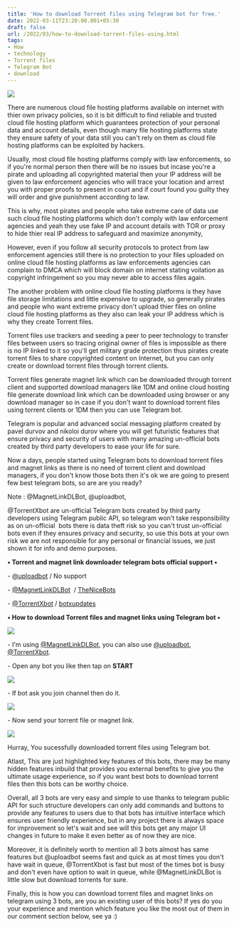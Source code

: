 ```yaml
---
title: 'How to download Torrent files using Telegram bot for free.'
date: 2022-03-11T23:20:00.001+05:30
draft: false
url: /2022/03/how-to-download-torrent-files-using.html
tags: 
- How
- technology
- Torrent files
- Telegram Bot
- download
---
```


 [![](https://lh3.googleusercontent.com/-YfzFPPy9LUM/YiuL9muHF8I/AAAAAAAAJoc/LlM9plnaL1cx0j37f3Q4RcFabXZD6o0dQCNcBGAsYHQ/s1600/1647021043745276-0.png)](https://lh3.googleusercontent.com/-YfzFPPy9LUM/YiuL9muHF8I/AAAAAAAAJoc/LlM9plnaL1cx0j37f3Q4RcFabXZD6o0dQCNcBGAsYHQ/s1600/1647021043745276-0.png) 

  

  

There are numerous cloud file hosting platforms available on internet with thier own privacy policies, so it is bit difficult to find reliable and trusted cloud file hosting platform which guarantees protection of your personal data and account details, even though many file hosting platforms state they ensure safety of your data still you can't rely on them as cloud file hosting platforms can be exploited by hackers.

  

Usually, most cloud file hosting platforms comply with law enforcements, so if you're normal person then there will be no issues but incase you're a pirate and uploading all copyrighted material then your IP address will be given to law enforcement agencies who will trace your location and arrest you with proper proofs to present in court and if court found you guilty they will order and give punishment according to law.

  

This is why, most pirates and people who take extreme care of data use such cloud file hosting platforms which don't comply with law enforcement agencies and yeah they use fake IP and account details with TOR or proxy to hide thier real IP address to safeguard and maximize anonymity, 

  

However, even if you follow all security protocols to protect from law enforcement agencies still there is no protection to your files uploaded on online cloud file hosting platforms as law enforcements agencies can complain to DMCA which will block domain on internet stating voilation as copyright infringement so you may never able to access files again.

  

The another problem with online cloud file hosting platforms is they have file storage limitations and little expensive to upgrade, so generally pirates and people who want extreme privacy don't upload thier files on online cloud file hosting platforms as they also can leak your IP address which is why they create Torrent files.

  

Torrent files use trackers and seeding a peer to peer technology to transfer files between users so tracing original owner of files is impossible as there is no IP linked to it so you'll get military grade protection thus pirates create torrent files to share copyrighted content on Internet, but you can only create or download torrent files through torrent clients.

  

Torrent files generate magnet link which can be downloaded through torrent client and supported download managers like 1DM and online cloud hosting file generate download link which can be downloaded using browser or any download manager so in case if you don't want to download torrent files using torrent clients or 1DM then you can use Telegram bot.

  

Telegram is popular and advanced social messaging platform created by pavel durvov and nikoloi durov where you will get futuristic features that ensure privacy and security of users with many amazing un-official bots created by third party developers to ease your life for sure.

  

Now a days, people started using Telegram bots to download torrent files and magnet links as there is no need of torrent client and download managers, if you don't know those bots then it's ok we are going to present few best telegram bots, so are are you ready?

  

Note : @MagnetLinkDLBot, @uploadbot, 

@TorrentXbot are un-official Telegram bots created by third party developers using Telegram public API, so telegram won't take responsibility as on un-official  bots there is data theft risk so you can't trust un-official bots even if they ensures privacy and security, so use this bots at your own risk we are not responsible for any personal or financial issues, we just shown it for info and demo purposes.

  

**• Torrent and magnet link downloader telegram bots official support •**

  

\- [@uploadbot](http://t.me/@uploadbot) / No support

\- [@MagnetLinkDLBot](http://t.me/MagnetLinkDLBot)  / [TheNiceBots](https://t.me/TheNiceBots)

\- [@TorrentXbot](http://t.me/TorrentXbot) / [botxupdates](https://t.me/botxupdates)

**• How to download Torrent files and magnet links using Telegram bot •**

 **[![](https://lh3.googleusercontent.com/-vVNyzYE77mc/YiuL8iuBygI/AAAAAAAAJoY/32gEEpqbU9cJzzdgOLTKmFodQxiH2mrzQCNcBGAsYHQ/s1600/1647021038660769-1.png)](https://lh3.googleusercontent.com/-vVNyzYE77mc/YiuL8iuBygI/AAAAAAAAJoY/32gEEpqbU9cJzzdgOLTKmFodQxiH2mrzQCNcBGAsYHQ/s1600/1647021038660769-1.png)** 

\- I'm using [@MagnetLinkDLBot](http://t.me/MagnetLinkDLBot), you can also use [@uploadbot](http://t.me/uploadbot), [@TorrentXbot](http://t.me/TorrentXbot).

  

\- Open any bot you like then tap on **START**

 **[![](https://lh3.googleusercontent.com/-VxzZlHM7fm0/YiuL7dKMYdI/AAAAAAAAJoU/hG2H9IhDrR03njO0Uc7ZDK20eO0p3U9jACNcBGAsYHQ/s1600/1647021033887259-2.png)](https://lh3.googleusercontent.com/-VxzZlHM7fm0/YiuL7dKMYdI/AAAAAAAAJoU/hG2H9IhDrR03njO0Uc7ZDK20eO0p3U9jACNcBGAsYHQ/s1600/1647021033887259-2.png)** 

\- If bot ask you join channel then do it.

  

 [![](https://lh3.googleusercontent.com/-VhJwDCKk_aE/YiuL6IvXlGI/AAAAAAAAJoQ/aAL-StX1GlIGKto6GTF2x-2LN342emVdACNcBGAsYHQ/s1600/1647021029575503-3.png)](https://lh3.googleusercontent.com/-VhJwDCKk_aE/YiuL6IvXlGI/AAAAAAAAJoQ/aAL-StX1GlIGKto6GTF2x-2LN342emVdACNcBGAsYHQ/s1600/1647021029575503-3.png) 

  

\- Now send your torrent file or magnet link.

  

 [![](https://lh3.googleusercontent.com/-Ec8NMFX3rGk/YiuL49y6W2I/AAAAAAAAJoM/wybW3R1ekbIvIbQ4UtAb3A0hV2pY2WX7ACNcBGAsYHQ/s1600/1647021022424887-4.png)](https://lh3.googleusercontent.com/-Ec8NMFX3rGk/YiuL49y6W2I/AAAAAAAAJoM/wybW3R1ekbIvIbQ4UtAb3A0hV2pY2WX7ACNcBGAsYHQ/s1600/1647021022424887-4.png) 

  

Hurray, You sucessfully downloaded torrent files using Telegram bot.

  

Atlast, This are just highlighted key features of this bots, there may be many hidden features inbuild that provides you external benefits to give you the ultimate usage experience, so if you want best bots to download torrent files then this bots can be worthy choice.

  

Overall, all 3 bots are very easy and simple to use thanks to telegram public API for such structure developers can only add commands and buttons to provide any features to users due to that bots has intuitive interface which ensures user friendly experience, but in any project there is always space for improvement so let's wait and see will this bots get any major UI changes in future to make it even better as of now they are nice.

  

Moreover, it is definitely worth to mention all 3 bots almost has same features but @uploadbot seems fast and quick as at most times you don't have wait in queue, @TorrentXbot is fast but most of the times bot is busy and don't even have option to wait in queue, while @MagnetLinkDLBot is little slow but download torrents for sure.

  

Finally, this is how you can download torrent files and magnet links on telegram using 3 bots, are you an existing user of this bots? If yes do you your experience and mention which feature you like the most out of them in our comment section below, see ya :)